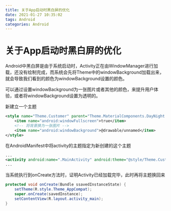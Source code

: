 ```yaml
---
title: 关于App启动时黑白屏的优化
date: 2021-01-27 10:35:02
tags: Android
categories: Android
---
```

# 关于App启动时黑白屏的优化

Android中黑白屏是由于系统启动时，Activity正在由WindowManager进行加载，还没有绘制完成，而系统会先将Theme中的windowBackground加载出来，就会导致我们看到的颜色为windowBackground设置的颜色。

可以通过设置windowBackground为一张图片或者其他的颜色，来提升用户体验，或者将windowBackground设置为透明的。

新建立一个主题

```xml
<style name="Theme.Customer" parent="Theme.MaterialComponents.DayNight.DarkActionBar">
	<item name="android:windowFullscreen">true</item>
    <!-- 将背景换为一张图片 -->
    <item name="android:windowBackground">@drawable/unnamed</item>
</style>
```

在AndroidManifest中将activity的主题指定为新创建的这个主题

```xml
...
<activity android:name=".MainActivity" android:theme="@style/Theme.Customer"></activity>
...
```

当系统执行到onCreate方法时，证明Activity已经加载完毕，此时再将主题换回来

```java
protected void onCreate(Bundle ssavedInstanceState) {
    setTheme(R.style.Theme_AppCompat);
    super.onCreate(savedInstance);
    setContentView(R.layout.activity_main);
}
```




